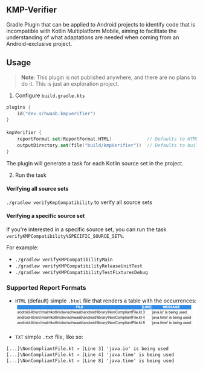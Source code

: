 KMP-Verifier
----

Gradle Plugin that can be applied to Android projects to identify
code that is incompatible with Kotlin Multiplatform Mobile, aiming to
facilitate the understanding of what adaptations are needed when coming
from an Android-exclusive project.

## Usage

> **Note**: This plugin is not published anywhere, and there are no plans to do it.
>           This is just an exploration project.

1. Configure `build.gradle.kts`
```kotlin
plugins {
    id("dev.schwaab.kmpverifier")
}

kmpVerifier {
    reportFormat.set(ReportFormat.HTML)             // Defaults to HTML
    outputDirectory.set(file("build/kmpVerifier"))  // Defaults to build/kmpVerifier
}
```

The plugin will generate a task for each Kotlin source set in the project.

2. Run the task

#### Verifying all source sets
`./gradlew verifyKmpCompatibility` to verify all source sets

#### Verifying a specific source set
If you're interested in a specific source set, you can run the task
`verifyKMPCompatibility%SPECIFIC_SOURCE_SET%`.

For example:

- `./gradlew verifyKMPCompatibilityMain`
- `./gradlew verifyKMPCompatibilityReleaseUnitTest`
- `./gradlew verifyKMPCompatibilityTestFixturesDebug`

### Supported Report Formats

- `HTML` (default) simple `.html` file that renders a table with the occurrences:
![img.png](img/html.png)


- `TXT` simple `.txt` file, like so:
```text
[...]\NonCompliantFile.kt → [Line 3] 'java.io' is being used
[...]\NonCompliantFile.kt → [Line 4] 'java.time' is being used
[...]\NonCompliantFile.kt → [Line 8] 'java.time' is being used
```